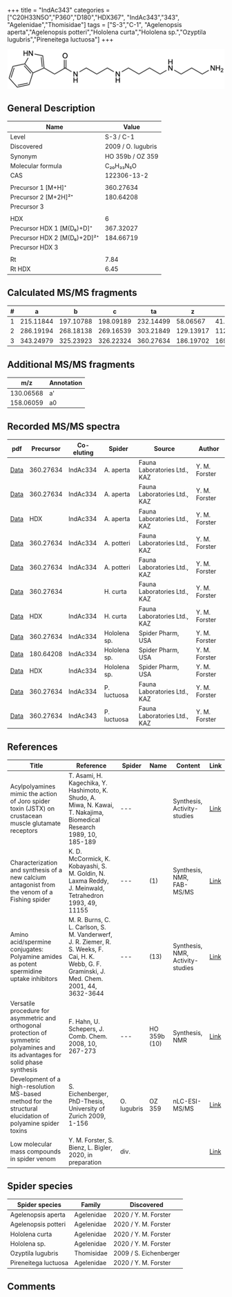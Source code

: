 +++
title = "IndAc343"
categories = ["C20H33N5O","P360","D180","HDX367",
"IndAc343","343",
"Agelenidae","Thomisidae"]
tags = ["S-3","C-1",
"Agelenopsis aperta","Agelenopsis potteri","Hololena curta","Hololena sp.","Ozyptila lugubris","Pireneitega luctuosa"]
+++

![](/img/IndAc343.png)

## General Description

| Name                        | Value              |
|-----------------------------|--------------------|
| Level                       | S-3 / C-1                 |
| Discovered                  | 2009 / O. lugubris |
| Synonym                     | HO 359b / OZ 359   |
| Molecular formula           | C₂₀H₃₃N₅O          |
| CAS                         | 122306-13-2        |
|                             |                    |
| Precursor 1 [M+H]⁺          | 360.27634          |
| Precursor 2 [M+2H]²⁺        | 180.64208          |
| Precursor 3                 |                    |
|                             |                    |
| HDX                         | 6                  |
| Precursor HDX 1 [M(D₆)+D]⁺   | 367.32027          |
| Precursor HDX 2 [M(D₆)+2D]²⁺ | 184.66719          |
| Precursor HDX 3             |                    |
|                             |                    |
| Rt                          | 7.84               |
| Rt HDX                      | 6.45               |

## Calculated MS/MS fragments

| # | a         | b         | c         | ta        | z         | y         | tz        |
|---|-----------|-----------|-----------|-----------|-----------|-----------|-----------|
| 1 | 215.11844 | 197.10788 | 198.09189 | 232.14499 | 58.06567  | 41.03912  | 75.09222  |
| 2 | 286.19194 | 268.18138 | 269.16539 | 303.21849 | 129.13917 | 112.11262 | 146.16572 |
| 3 | 343.24979 | 325.23923 | 326.22324 | 360.27634 | 186.19702 | 169.17047 | 203.22357 |

## Additional MS/MS fragments

| m/z       | Annotation |
|-----------|------------|
| 130.06568 | a'         |
| 158.06059 | a0         |

## Recorded MS/MS spectra

| pdf                                                    | Precursor | Co-eluting | Spider    | Source                       | Author        |
|--------------------------------------------------------|-----------|------------|-----------|------------------------------|---------------|
| [Data](/pdf/A-aperta/360_IndAc334_IndAc343_Aa.pdf)     | 360.27634 | IndAc334   | A. aperta | Fauna Laboratories Ltd., KAZ | Y. M. Forster |
| [Data](/pdf/A-aperta/360_IndAc334_IndAc343_Aa_2.pdf)   | 360.27634 | IndAc334   | A. aperta | Fauna Laboratories Ltd., KAZ | Y. M. Forster |
| [Data](/pdf/A-aperta/360_IndAc334_IndAc343_Aa_HDX.pdf) | HDX       | IndAc334   | A. aperta | Fauna Laboratories Ltd., KAZ | Y. M. Forster |
| [Data](/pdf/A-potteri/360_IndAc334_IndAc343_Ap.pdf) | 360.27634  | IndAc334          | A. potteri | Fauna Laboratories Ltd., KAZ | Y. M. Forster |
| [Data](/pdf/A-potteri/360_IndAc334_IndAc343_Ap_HDX.pdf) | 360.27634  | IndAc334          | A. potteri | Fauna Laboratories Ltd., KAZ | Y. M. Forster |
| [Data](/pdf/H-curta/360_IndAc343_Hc.pdf) | 360.27634|           | H. curta | Fauna Laboratories Ltd., KAZ | Y. M. Forster |
| [Data](/pdf/H-curta/360_IndAc334_IndAc343_Hc_HDX.pdf) | HDX | IndAc334          | H. curta | Fauna Laboratories Ltd., KAZ | Y. M. Forster |
| [Data](/pdf/Hololena-sp/360_IndAc334_IndAc343_Ho-sp.pdf) | 360.27634 | IndAc334         | Hololena sp. | Spider Pharm, USA | Y. M. Forster |
| [Data](/pdf/Hololena-sp/360_IndAc334_IndAc343_Ho-sp_2.pdf) | 180.64208 | IndAc334         | Hololena sp. | Spider Pharm, USA | Y. M. Forster |
| [Data](/pdf/Hololena-sp/360_IndAc334_IndAc343_Ho-sp_HDX.pdf) | HDX | IndAc334         | Hololena sp. | Spider Pharm, USA | Y. M. Forster |
| [Data](/pdf/P-luctuosa/360_IndAc343_IndAc334_Pl.pdf) | 360.27634 | IndAc334          | P. luctuosa | Fauna Laboratories Ltd., KAZ | Y. M. Forster |
| [Data](/pdf/P-luctuosa/360_IndAc334_IndAc343_Pl_HDX.pdf) | 360.27634 | IndAc343          | P. luctuosa | Fauna Laboratories Ltd., KAZ | Y. M. Forster |

## References

| Title                                                                                                                             | Reference                                                                                                                                       | Spider      | Name         | Content                          | Link                                                               |
|-----------------------------------------------------------------------------------------------------------------------------------|-------------------------------------------------------------------------------------------------------------------------------------------------|-------------|--------------|----------------------------------|--------------------------------------------------------------------|
| Acylpolyamines mimic the action of Joro spider toxin (JSTX) on crustacean muscle glutamate receptors                              | T. Asami, H. Kagechika, Y. Hashimoto, K. Shudo, A. Miwa, N. Kawai, T. Nakajima, Biomedical Research 1989, 10, 185-189                           | ---         |              | Synthesis, Activity-studies      | [Link](https://doi.org/10.2220/biomedres.10.185)                   |
| Characterization and synthesis of a new calcium antagonist from the venom of a Fishing spider                                     | K. D. McCormick, K. Kobayashi, S. M. Goldin, N. Laxma Reddy, J. Meinwald, Tetrahedron 1993, 49, 11155                                           | ---         | (1)          | Synthesis, NMR, FAB-MS/MS        | [Link](https://doi.org/10.1016/S0040-4020(01)81803-2)              |
| Amino acid/spermine conjugates: Polyamine amides as potent spermidine uptake inhibitors                                           | M. R. Burns, C. L. Carlson, S. M. Vanderwerf, J. R. Ziemer, R. S. Weeks, F. Cai, H. K. Webb, G. F. Graminski, J. Med. Chem. 2001, 44, 3632-3644 | ---         | (13)         | Synthesis, NMR, Activity-studies | [Link](https://pubs.acs.org/doi/abs/10.1021/jm0101040)             |
| Versatile procedure for asymmetric and orthogonal protection of symmetric polyamines and its advantages for solid phase synthesis | F. Hahn, U. Schepers, J. Comb. Chem. 2008, 10, 267-273                                                                                          | ---         | HO 359b (10) | Synthesis, NMR                   | [Link](https://pubs.acs.org/doi/abs/10.1021/cc700119g)             |
| Development of a high-resolution MS-based method for the structural elucidation of polyamine spider toxins                        | S. Eichenberger, PhD-Thesis, University of Zurich 2009, 1-156                                                                                   | O. lugubris | OZ 359       | nLC-ESI-MS/MS                    | [Link](https://www.zora.uzh.ch/id/eprint/12787/1/Eichenberger.pdf) |
| Low molecular mass compounds in spider venom      | Y. M. Forster, S. Bienz, L. Bigler, 2020, in preparation          | div.       |   |   | [Link](unknown) |

## Spider species

| Spider species     | Family     | Discovered             |
|--------------------|------------|------------------------|
| Agelenopsis aperta | Agelenidae | 2020 / Y. M. Forster   |
| Agelenopsis potteri | Agelenidae | 2020 / Y. M. Forster |
| Hololena curta | Agelenidae | 2020 / Y. M. Forster |
| Hololena sp. | Agelenidae | 2020 / Y. M. Forster |
| Ozyptila lugubris  | Thomisidae | 2009 / S. Eichenberger |
| Pireneitega luctuosa | Agelenidae | 2020 / Y. M. Forster |

## Comments